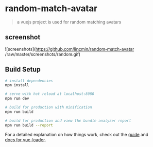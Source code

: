 # random-match-avatar

> a vuejs project is used for random matching avatars

## screenshot

![screenshots](https://github.com/lincmin/random-match-avatar
/raw/master/screenshots/random.gif)

## Build Setup

``` bash
# install dependencies
npm install

# serve with hot reload at localhost:8080
npm run dev

# build for production with minification
npm run build

# build for production and view the bundle analyzer report
npm run build --report
```

For a detailed explanation on how things work, check out the [guide](http://vuejs-templates.github.io/webpack/) and [docs for vue-loader](http://vuejs.github.io/vue-loader).
